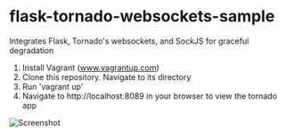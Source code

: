 flask-tornado-websockets-sample
===============================

Integrates Flask, Tornado's websockets, and SockJS for graceful degradation

1. Install Vagrant (www.vagrantup.com)
2. Clone this repository. Navigate to its directory
3. Run 'vagrant up'
4. Navigate to http://localhost:8089 in your browser to view the tornado app

![Screenshot](https://raw.githubusercontent.com/campusdebate/flask-tornado-websockets-sample/master/screenshot.png)
